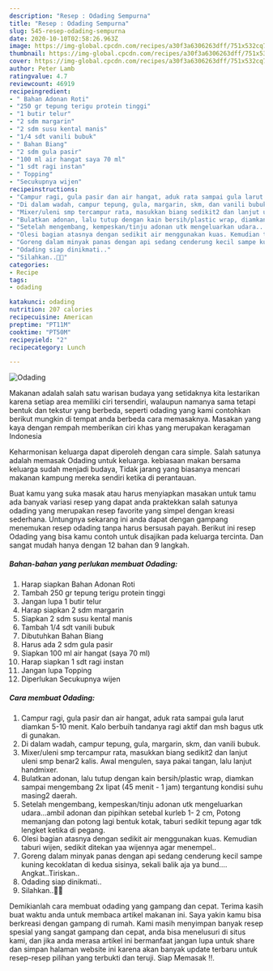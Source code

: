 ```yaml
---
description: "Resep : Odading Sempurna"
title: "Resep : Odading Sempurna"
slug: 545-resep-odading-sempurna
date: 2020-10-10T02:58:26.963Z
image: https://img-global.cpcdn.com/recipes/a30f3a6306263dff/751x532cq70/odading-foto-resep-utama.jpg
thumbnail: https://img-global.cpcdn.com/recipes/a30f3a6306263dff/751x532cq70/odading-foto-resep-utama.jpg
cover: https://img-global.cpcdn.com/recipes/a30f3a6306263dff/751x532cq70/odading-foto-resep-utama.jpg
author: Peter Lamb
ratingvalue: 4.7
reviewcount: 46919
recipeingredient:
- " Bahan Adonan Roti"
- "250 gr tepung terigu protein tinggi"
- "1 butir telur"
- "2 sdm margarin"
- "2 sdm susu kental manis"
- "1/4 sdt vanili bubuk"
- " Bahan Biang"
- "2 sdm gula pasir"
- "100 ml air hangat saya 70 ml"
- "1 sdt ragi instan"
- " Topping"
- "Secukupnya wijen"
recipeinstructions:
- "Campur ragi, gula pasir dan air hangat, aduk rata sampai gula larut diamkan 5-10 menit. Kalo berbuih tandanya ragi aktif dan msh bagus utk di gunakan."
- "Di dalam wadah, campur tepung, gula, margarin, skm, dan vanili bubuk."
- "Mixer/uleni smp tercampur rata, masukkan biang sedikit2 dan lanjut uleni smp benar2 kalis. Awal mengulen, saya pakai tangan, lalu lanjut handmixer."
- "Bulatkan adonan, lalu tutup dengan kain bersih/plastic wrap, diamkan sampai mengembang 2x lipat (45 menit - 1 jam) tergantung kondisi suhu masing2 daerah."
- "Setelah mengembang, kempeskan/tinju adonan utk mengeluarkan udara...ambil adonan dan pipihkan setebal kurleb 1- 2 cm, Potong memanjang dan potong lagi bentuk kotak, taburi sedikit tepung agar tdk lengket ketika di pegang."
- "Olesi bagian atasnya dengan sedikit air menggunakan kuas. Kemudian taburi wijen, sedikit ditekan yaa wijennya agar menempel.."
- "Goreng dalam minyak panas dengan api sedang cenderung kecil sampe kuning kecoklatan di kedua sisinya, sekali balik aja ya bund.... Angkat..Tiriskan.."
- "Odading siap dinikmati.."
- "Silahkan..🙏😋"
categories:
- Recipe
tags:
- odading

katakunci: odading 
nutrition: 207 calories
recipecuisine: American
preptime: "PT11M"
cooktime: "PT50M"
recipeyield: "2"
recipecategory: Lunch

---
```



![Odading](https://img-global.cpcdn.com/recipes/a30f3a6306263dff/751x532cq70/odading-foto-resep-utama.jpg)

Makanan adalah salah satu warisan budaya yang setidaknya kita lestarikan karena setiap area memiliki ciri tersendiri, walaupun namanya sama tetapi bentuk dan tekstur yang berbeda, seperti odading yang kami contohkan berikut mungkin di tempat anda berbeda cara memasaknya. Masakan yang kaya dengan rempah memberikan ciri khas yang merupakan keragaman Indonesia



Keharmonisan keluarga dapat diperoleh dengan cara simple. Salah satunya adalah memasak Odading untuk keluarga. kebiasaan makan bersama keluarga sudah menjadi budaya, Tidak jarang yang biasanya mencari makanan kampung mereka sendiri ketika di perantauan.

Buat kamu yang suka masak atau harus menyiapkan masakan untuk tamu ada banyak variasi resep yang dapat anda praktekkan salah satunya odading yang merupakan resep favorite yang simpel dengan kreasi sederhana. Untungnya sekarang ini anda dapat dengan gampang menemukan resep odading tanpa harus bersusah payah.
Berikut ini resep Odading yang bisa kamu contoh untuk disajikan pada keluarga tercinta. Dan sangat mudah hanya dengan 12 bahan dan 9 langkah.


<!--inarticleads1-->

##### Bahan-bahan yang perlukan membuat Odading:

1. Harap siapkan  Bahan Adonan Roti
1. Tambah 250 gr tepung terigu protein tinggi
1. Jangan lupa 1 butir telur
1. Harap siapkan 2 sdm margarin
1. Siapkan 2 sdm susu kental manis
1. Tambah 1/4 sdt vanili bubuk
1. Dibutuhkan  Bahan Biang
1. Harus ada 2 sdm gula pasir
1. Siapkan 100 ml air hangat (saya 70 ml)
1. Harap siapkan 1 sdt ragi instan
1. Jangan lupa  Topping
1. Diperlukan Secukupnya wijen




<!--inarticleads2-->

##### Cara membuat  Odading:

1. Campur ragi, gula pasir dan air hangat, aduk rata sampai gula larut diamkan 5-10 menit. Kalo berbuih tandanya ragi aktif dan msh bagus utk di gunakan.
1. Di dalam wadah, campur tepung, gula, margarin, skm, dan vanili bubuk.
1. Mixer/uleni smp tercampur rata, masukkan biang sedikit2 dan lanjut uleni smp benar2 kalis. Awal mengulen, saya pakai tangan, lalu lanjut handmixer.
1. Bulatkan adonan, lalu tutup dengan kain bersih/plastic wrap, diamkan sampai mengembang 2x lipat (45 menit - 1 jam) tergantung kondisi suhu masing2 daerah.
1. Setelah mengembang, kempeskan/tinju adonan utk mengeluarkan udara...ambil adonan dan pipihkan setebal kurleb 1- 2 cm, Potong memanjang dan potong lagi bentuk kotak, taburi sedikit tepung agar tdk lengket ketika di pegang.
1. Olesi bagian atasnya dengan sedikit air menggunakan kuas. Kemudian taburi wijen, sedikit ditekan yaa wijennya agar menempel..
1. Goreng dalam minyak panas dengan api sedang cenderung kecil sampe kuning kecoklatan di kedua sisinya, sekali balik aja ya bund.... Angkat..Tiriskan..
1. Odading siap dinikmati..
1. Silahkan..🙏😋




Demikianlah cara membuat odading yang gampang dan cepat. Terima kasih buat waktu anda untuk membaca artikel makanan ini. Saya yakin kamu bisa berkreasi dengan gampang di rumah. Kami masih menyimpan banyak resep spesial yang sangat gampang dan cepat, anda bisa menelusuri di situs kami, dan jika anda merasa artikel ini bermanfaat jangan lupa untuk share dan simpan halaman website ini karena akan banyak update terbaru untuk resep-resep pilihan yang terbukti dan teruji. Siap Memasak !!. 

